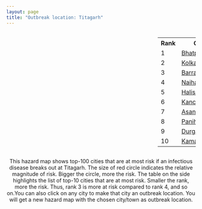 ```yaml
---
layout: page
title: "Outbreak location: Titagarh"
---
```

<div style="width: 100%; overflow: auto;">
<div style="width: 75%; float: left;">
<div id="mapid">
<script src="https://buda-magenta.github.io/hazard_map/load_map.js"></script>

<script>
var marker_outbreak = L.marker([22.741920, 88.379201],{"autoPan": true}).addTo(map); marker_outbreak.bindTooltip("Titagarh").openTooltip();

var circle_1 = L.circle([21.735348, 81.944459], {"pane": "markerPane", "color": "red", "fill": true, "fillOpacity": 0.2, "fillRule": "evenodd", "lineCap": "round", "lineJoin": "round", "opacity": 1.0, "radius": 76374, "stroke": true, "weight": 3}).addTo(map);
circle_1.bindTooltip("Bhatpara<br>rank: 1<br>hazard index: 0.076375")
circle_1.bindPopup('<a href="https://buda-magenta.github.io/hazard_map/Bhatpara">Bhatpara</a>')

var circle_2 = L.circle([22.541418, 88.357691], {"pane": "markerPane", "color": "red", "fill": true, "fillOpacity": 0.2, "fillRule": "evenodd", "lineCap": "round", "lineJoin": "round", "opacity": 1.0, "radius": 71223, "stroke": true, "weight": 3}).addTo(map);
circle_2.bindTooltip("Kolkata<br>rank: 2<br>hazard index: 0.071224")
circle_2.bindPopup('<a href="https://buda-magenta.github.io/hazard_map/Kolkata">Kolkata</a>')

var circle_3 = L.circle([22.870214, 88.419608], {"pane": "markerPane", "color": "red", "fill": true, "fillOpacity": 0.2, "fillRule": "evenodd", "lineCap": "round", "lineJoin": "round", "opacity": 1.0, "radius": 62670, "stroke": true, "weight": 3}).addTo(map);
circle_3.bindTooltip("Barrackpur<br>rank: 3<br>hazard index: 0.062670")
circle_3.bindPopup('<a href="https://buda-magenta.github.io/hazard_map/Barrackpur">Barrackpur</a>')

var circle_4 = L.circle([22.890183, 88.426939], {"pane": "markerPane", "color": "red", "fill": true, "fillOpacity": 0.2, "fillRule": "evenodd", "lineCap": "round", "lineJoin": "round", "opacity": 1.0, "radius": 45270, "stroke": true, "weight": 3}).addTo(map);
circle_4.bindTooltip("Naihati<br>rank: 4<br>hazard index: 0.045270")
circle_4.bindPopup('<a href="https://buda-magenta.github.io/hazard_map/Naihati">Naihati</a>')

var circle_5 = L.circle([22.920982, 88.437022], {"pane": "markerPane", "color": "red", "fill": true, "fillOpacity": 0.2, "fillRule": "evenodd", "lineCap": "round", "lineJoin": "round", "opacity": 1.0, "radius": 15834, "stroke": true, "weight": 3}).addTo(map);
circle_5.bindTooltip("Halisahar<br>rank: 5<br>hazard index: 0.015835")
circle_5.bindPopup('<a href="https://buda-magenta.github.io/hazard_map/Halisahar">Halisahar</a>')

var circle_6 = L.circle([22.949011, 88.435910], {"pane": "markerPane", "color": "red", "fill": true, "fillOpacity": 0.2, "fillRule": "evenodd", "lineCap": "round", "lineJoin": "round", "opacity": 1.0, "radius": 15246, "stroke": true, "weight": 3}).addTo(map);
circle_6.bindTooltip("Kanchrapara<br>rank: 6<br>hazard index: 0.015247")
circle_6.bindPopup('<a href="https://buda-magenta.github.io/hazard_map/Kanchrapara">Kanchrapara</a>')

var circle_7 = L.circle([23.687130, 86.974659], {"pane": "markerPane", "color": "red", "fill": true, "fillOpacity": 0.2, "fillRule": "evenodd", "lineCap": "round", "lineJoin": "round", "opacity": 1.0, "radius": 10049, "stroke": true, "weight": 3}).addTo(map);
circle_7.bindTooltip("Asansol<br>rank: 7<br>hazard index: 0.010050")
circle_7.bindPopup('<a href="https://buda-magenta.github.io/hazard_map/Asansol">Asansol</a>')

var circle_8 = L.circle([22.695034, 88.377060], {"pane": "markerPane", "color": "red", "fill": true, "fillOpacity": 0.2, "fillRule": "evenodd", "lineCap": "round", "lineJoin": "round", "opacity": 1.0, "radius": 5895, "stroke": true, "weight": 3}).addTo(map);
circle_8.bindTooltip("Panihati<br>rank: 8<br>hazard index: 0.005895")
circle_8.bindPopup('<a href="https://buda-magenta.github.io/hazard_map/Panihati">Panihati</a>')

var circle_9 = L.circle([23.535048, 87.338043], {"pane": "markerPane", "color": "red", "fill": true, "fillOpacity": 0.2, "fillRule": "evenodd", "lineCap": "round", "lineJoin": "round", "opacity": 1.0, "radius": 5599, "stroke": true, "weight": 3}).addTo(map);
circle_9.bindTooltip("Durgapur<br>rank: 9<br>hazard index: 0.005600")
circle_9.bindPopup('<a href="https://buda-magenta.github.io/hazard_map/Durgapur">Durgapur</a>')

var circle_10 = L.circle([22.670728, 88.376342], {"pane": "markerPane", "color": "red", "fill": true, "fillOpacity": 0.2, "fillRule": "evenodd", "lineCap": "round", "lineJoin": "round", "opacity": 1.0, "radius": 5173, "stroke": true, "weight": 3}).addTo(map);
circle_10.bindTooltip("Kamarhati<br>rank: 10<br>hazard index: 0.005174")
circle_10.bindPopup('<a href="https://buda-magenta.github.io/hazard_map/Kamarhati">Kamarhati</a>')

var circle_11 = L.circle([23.405848, 88.495894], {"pane": "markerPane", "color": "red", "fill": true, "fillOpacity": 0.2, "fillRule": "evenodd", "lineCap": "round", "lineJoin": "round", "opacity": 1.0, "radius": 4559, "stroke": true, "weight": 3}).addTo(map);
circle_11.bindTooltip("Krishnanagar<br>rank: 11<br>hazard index: 0.004560")
circle_11.bindPopup('<a href="https://buda-magenta.github.io/hazard_map/Krishnanagar">Krishnanagar</a>')

var circle_12 = L.circle([23.259346, 88.437212], {"pane": "markerPane", "color": "red", "fill": true, "fillOpacity": 0.2, "fillRule": "evenodd", "lineCap": "round", "lineJoin": "round", "opacity": 1.0, "radius": 4549, "stroke": true, "weight": 3}).addTo(map);
circle_12.bindTooltip("Santipur<br>rank: 12<br>hazard index: 0.004549")
circle_12.bindPopup('<a href="https://buda-magenta.github.io/hazard_map/Santipur">Santipur</a>')

var circle_13 = L.circle([22.508621, 88.253218], {"pane": "markerPane", "color": "red", "fill": true, "fillOpacity": 0.2, "fillRule": "evenodd", "lineCap": "round", "lineJoin": "round", "opacity": 1.0, "radius": 4093, "stroke": true, "weight": 3}).addTo(map);
circle_13.bindTooltip("Maheshtala<br>rank: 13<br>hazard index: 0.004094")
circle_13.bindPopup('<a href="https://buda-magenta.github.io/hazard_map/Maheshtala">Maheshtala</a>')

var circle_14 = L.circle([22.591260, 88.390964], {"pane": "markerPane", "color": "red", "fill": true, "fillOpacity": 0.2, "fillRule": "evenodd", "lineCap": "round", "lineJoin": "round", "opacity": 1.0, "radius": 3199, "stroke": true, "weight": 3}).addTo(map);
circle_14.bindTooltip("Bidhan Nagar<br>rank: 14<br>hazard index: 0.003199")
circle_14.bindPopup('<a href="https://buda-magenta.github.io/hazard_map/Bidhan_Nagar">Bidhan Nagar</a>')

var circle_15 = L.circle([23.250000, 87.750000], {"pane": "markerPane", "color": "red", "fill": true, "fillOpacity": 0.2, "fillRule": "evenodd", "lineCap": "round", "lineJoin": "round", "opacity": 1.0, "radius": 3107, "stroke": true, "weight": 3}).addTo(map);
circle_15.bindTooltip("Barddhaman<br>rank: 15<br>hazard index: 0.003108")
circle_15.bindPopup('<a href="https://buda-magenta.github.io/hazard_map/Barddhaman">Barddhaman</a>')

var circle_16 = L.circle([21.237947, 81.633683], {"pane": "markerPane", "color": "red", "fill": true, "fillOpacity": 0.2, "fillRule": "evenodd", "lineCap": "round", "lineJoin": "round", "opacity": 1.0, "radius": 2691, "stroke": true, "weight": 3}).addTo(map);
circle_16.bindTooltip("Raipur<br>rank: 16<br>hazard index: 0.002692")
circle_16.bindPopup('<a href="https://buda-magenta.github.io/hazard_map/Raipur">Raipur</a>')

var circle_17 = L.circle([23.730215, 86.839671], {"pane": "markerPane", "color": "red", "fill": true, "fillOpacity": 0.2, "fillRule": "evenodd", "lineCap": "round", "lineJoin": "round", "opacity": 1.0, "radius": 2681, "stroke": true, "weight": 3}).addTo(map);
circle_17.bindTooltip("Kulti<br>rank: 17<br>hazard index: 0.002682")
circle_17.bindPopup('<a href="https://buda-magenta.github.io/hazard_map/Kulti">Kulti</a>')

var circle_18 = L.circle([22.646958, 88.343612], {"pane": "markerPane", "color": "red", "fill": true, "fillOpacity": 0.2, "fillRule": "evenodd", "lineCap": "round", "lineJoin": "round", "opacity": 1.0, "radius": 2493, "stroke": true, "weight": 3}).addTo(map);
circle_18.bindTooltip("Bally<br>rank: 18<br>hazard index: 0.002494")
circle_18.bindPopup('<a href="https://buda-magenta.github.io/hazard_map/Bally">Bally</a>')

var circle_19 = L.circle([22.717624, 88.488953], {"pane": "markerPane", "color": "red", "fill": true, "fillOpacity": 0.2, "fillRule": "evenodd", "lineCap": "round", "lineJoin": "round", "opacity": 1.0, "radius": 2420, "stroke": true, "weight": 3}).addTo(map);
circle_19.bindTooltip("Barasat<br>rank: 19<br>hazard index: 0.002421")
circle_19.bindPopup('<a href="https://buda-magenta.github.io/hazard_map/Barasat">Barasat</a>')

var circle_20 = L.circle([22.707369, 88.374437], {"pane": "markerPane", "color": "red", "fill": true, "fillOpacity": 0.2, "fillRule": "evenodd", "lineCap": "round", "lineJoin": "round", "opacity": 1.0, "radius": 2122, "stroke": true, "weight": 3}).addTo(map);
circle_20.bindTooltip("Baranagar<br>rank: 20<br>hazard index: 0.002122")
circle_20.bindPopup('<a href="https://buda-magenta.github.io/hazard_map/Baranagar">Baranagar</a>')

var circle_21 = L.circle([22.472223, 88.093845], {"pane": "markerPane", "color": "red", "fill": true, "fillOpacity": 0.2, "fillRule": "evenodd", "lineCap": "round", "lineJoin": "round", "opacity": 1.0, "radius": 1897, "stroke": true, "weight": 3}).addTo(map);
circle_21.bindTooltip("Uluberia<br>rank: 21<br>hazard index: 0.001898")
circle_21.bindPopup('<a href="https://buda-magenta.github.io/hazard_map/Uluberia">Uluberia</a>')

var circle_22 = L.circle([22.028124, 88.063265], {"pane": "markerPane", "color": "red", "fill": true, "fillOpacity": 0.2, "fillRule": "evenodd", "lineCap": "round", "lineJoin": "round", "opacity": 1.0, "radius": 1714, "stroke": true, "weight": 3}).addTo(map);
circle_22.bindTooltip("Haldia<br>rank: 22<br>hazard index: 0.001715")
circle_22.bindPopup('<a href="https://buda-magenta.github.io/hazard_map/Haldia">Haldia</a>')

var circle_23 = L.circle([22.715699, 88.381582], {"pane": "markerPane", "color": "red", "fill": true, "fillOpacity": 0.2, "fillRule": "evenodd", "lineCap": "round", "lineJoin": "round", "opacity": 1.0, "radius": 1707, "stroke": true, "weight": 3}).addTo(map);
circle_23.bindTooltip("Khardaha<br>rank: 23<br>hazard index: 0.001708")
circle_23.bindPopup('<a href="https://buda-magenta.github.io/hazard_map/Khardaha">Khardaha</a>')

var circle_24 = L.circle([22.694792, 88.453018], {"pane": "markerPane", "color": "red", "fill": true, "fillOpacity": 0.2, "fillRule": "evenodd", "lineCap": "round", "lineJoin": "round", "opacity": 1.0, "radius": 1699, "stroke": true, "weight": 3}).addTo(map);
circle_24.bindTooltip("Madhyamgram<br>rank: 24<br>hazard index: 0.001699")
circle_24.bindPopup('<a href="https://buda-magenta.github.io/hazard_map/Madhyamgram">Madhyamgram</a>')

var circle_25 = L.circle([24.379576, 88.585573], {"pane": "markerPane", "color": "red", "fill": true, "fillOpacity": 0.2, "fillRule": "evenodd", "lineCap": "round", "lineJoin": "round", "opacity": 1.0, "radius": 1668, "stroke": true, "weight": 3}).addTo(map);
circle_25.bindTooltip("Baharampur<br>rank: 25<br>hazard index: 0.001669")
circle_25.bindPopup('<a href="https://buda-magenta.github.io/hazard_map/Baharampur">Baharampur</a>')

var circle_26 = L.circle([21.200996, 81.335426], {"pane": "markerPane", "color": "red", "fill": true, "fillOpacity": 0.2, "fillRule": "evenodd", "lineCap": "round", "lineJoin": "round", "opacity": 1.0, "radius": 1667, "stroke": true, "weight": 3}).addTo(map);
circle_26.bindTooltip("Bhilai Nagar<br>rank: 26<br>hazard index: 0.001667")
circle_26.bindPopup('<a href="https://buda-magenta.github.io/hazard_map/Bhilai_Nagar">Bhilai Nagar</a>')

var circle_27 = L.circle([22.754995, 88.341667], {"pane": "markerPane", "color": "red", "fill": true, "fillOpacity": 0.2, "fillRule": "evenodd", "lineCap": "round", "lineJoin": "round", "opacity": 1.0, "radius": 1565, "stroke": true, "weight": 3}).addTo(map);
circle_27.bindTooltip("Serampore<br>rank: 27<br>hazard index: 0.001566")
circle_27.bindPopup('<a href="https://buda-magenta.github.io/hazard_map/Serampore">Serampore</a>')

var circle_28 = L.circle([22.901200, 88.389900], {"pane": "markerPane", "color": "red", "fill": true, "fillOpacity": 0.2, "fillRule": "evenodd", "lineCap": "round", "lineJoin": "round", "opacity": 1.0, "radius": 1513, "stroke": true, "weight": 3}).addTo(map);
circle_28.bindTooltip("Hugli-Chinsurah<br>rank: 28<br>hazard index: 0.001513")
circle_28.bindPopup('<a href="https://buda-magenta.github.io/hazard_map/Hugli-Chinsurah">Hugli-Chinsurah</a>')

var circle_29 = L.circle([22.667046, 88.341146], {"pane": "markerPane", "color": "red", "fill": true, "fillOpacity": 0.2, "fillRule": "evenodd", "lineCap": "round", "lineJoin": "round", "opacity": 1.0, "radius": 1386, "stroke": true, "weight": 3}).addTo(map);
circle_29.bindTooltip("Uttarpara<br>rank: 29<br>hazard index: 0.001387")
circle_29.bindPopup('<a href="https://buda-magenta.github.io/hazard_map/Uttarpara">Uttarpara</a>')

var circle_30 = L.circle([22.840800, 88.653500], {"pane": "markerPane", "color": "red", "fill": true, "fillOpacity": 0.2, "fillRule": "evenodd", "lineCap": "round", "lineJoin": "round", "opacity": 1.0, "radius": 1278, "stroke": true, "weight": 3}).addTo(map);
circle_30.bindTooltip("Habra<br>rank: 30<br>hazard index: 0.001278")
circle_30.bindPopup('<a href="https://buda-magenta.github.io/hazard_map/Habra">Habra</a>')

var circle_31 = L.circle([23.131954, 87.207397], {"pane": "markerPane", "color": "red", "fill": true, "fillOpacity": 0.2, "fillRule": "evenodd", "lineCap": "round", "lineJoin": "round", "opacity": 1.0, "radius": 1178, "stroke": true, "weight": 3}).addTo(map);
circle_31.bindTooltip("Bankura<br>rank: 31<br>hazard index: 0.001179")
circle_31.bindPopup('<a href="https://buda-magenta.github.io/hazard_map/Bankura">Bankura</a>')

var circle_32 = L.circle([22.661196, 88.866022], {"pane": "markerPane", "color": "red", "fill": true, "fillOpacity": 0.2, "fillRule": "evenodd", "lineCap": "round", "lineJoin": "round", "opacity": 1.0, "radius": 1085, "stroke": true, "weight": 3}).addTo(map);
circle_32.bindTooltip("Basirhat<br>rank: 32<br>hazard index: 0.001086")
circle_32.bindPopup('<a href="https://buda-magenta.github.io/hazard_map/Basirhat">Basirhat</a>')

var circle_33 = L.circle([23.388901, 88.372439], {"pane": "markerPane", "color": "red", "fill": true, "fillOpacity": 0.2, "fillRule": "evenodd", "lineCap": "round", "lineJoin": "round", "opacity": 1.0, "radius": 1072, "stroke": true, "weight": 3}).addTo(map);
circle_33.bindTooltip("Nabadwip<br>rank: 33<br>hazard index: 0.001072")
circle_33.bindPopup('<a href="https://buda-magenta.github.io/hazard_map/Nabadwip">Nabadwip</a>')

var circle_34 = L.circle([22.726141, 88.343487], {"pane": "markerPane", "color": "red", "fill": true, "fillOpacity": 0.2, "fillRule": "evenodd", "lineCap": "round", "lineJoin": "round", "opacity": 1.0, "radius": 1064, "stroke": true, "weight": 3}).addTo(map);
circle_34.bindTooltip("Rishra<br>rank: 34<br>hazard index: 0.001064")
circle_34.bindPopup('<a href="https://buda-magenta.github.io/hazard_map/Rishra">Rishra</a>')

var circle_35 = L.circle([23.332200, 86.361600], {"pane": "markerPane", "color": "red", "fill": true, "fillOpacity": 0.2, "fillRule": "evenodd", "lineCap": "round", "lineJoin": "round", "opacity": 1.0, "radius": 1037, "stroke": true, "weight": 3}).addTo(map);
circle_35.bindTooltip("Purulia<br>rank: 35<br>hazard index: 0.001037")
circle_35.bindPopup('<a href="https://buda-magenta.github.io/hazard_map/Purulia">Purulia</a>')

var circle_36 = L.circle([22.794910, 88.331772], {"pane": "markerPane", "color": "red", "fill": true, "fillOpacity": 0.2, "fillRule": "evenodd", "lineCap": "round", "lineJoin": "round", "opacity": 1.0, "radius": 1034, "stroke": true, "weight": 3}).addTo(map);
circle_36.bindTooltip("Baidyabati<br>rank: 36<br>hazard index: 0.001034")
circle_36.bindPopup('<a href="https://buda-magenta.github.io/hazard_map/Baidyabati">Baidyabati</a>')

var circle_37 = L.circle([26.716413, 88.430992], {"pane": "markerPane", "color": "red", "fill": true, "fillOpacity": 0.2, "fillRule": "evenodd", "lineCap": "round", "lineJoin": "round", "opacity": 1.0, "radius": 1032, "stroke": true, "weight": 3}).addTo(map);
circle_37.bindTooltip("Siliguri<br>rank: 37<br>hazard index: 0.001033")
circle_37.bindPopup('<a href="https://buda-magenta.github.io/hazard_map/Siliguri">Siliguri</a>')

var circle_38 = L.circle([28.651718, 77.221939], {"pane": "markerPane", "color": "red", "fill": true, "fillOpacity": 0.2, "fillRule": "evenodd", "lineCap": "round", "lineJoin": "round", "opacity": 1.0, "radius": 1027, "stroke": true, "weight": 3}).addTo(map);
circle_38.bindTooltip("Delhi<br>rank: 38<br>hazard index: 0.001028")
circle_38.bindPopup('<a href="https://buda-magenta.github.io/hazard_map/Delhi">Delhi</a>')

var circle_39 = L.circle([23.056882, 88.781851], {"pane": "markerPane", "color": "red", "fill": true, "fillOpacity": 0.2, "fillRule": "evenodd", "lineCap": "round", "lineJoin": "round", "opacity": 1.0, "radius": 979, "stroke": true, "weight": 3}).addTo(map);
circle_39.bindTooltip("Bongaon<br>rank: 39<br>hazard index: 0.000980")
circle_39.bindPopup('<a href="https://buda-magenta.github.io/hazard_map/Bongaon">Bongaon</a>')

var circle_40 = L.circle([21.934900, 86.732400], {"pane": "markerPane", "color": "red", "fill": true, "fillOpacity": 0.2, "fillRule": "evenodd", "lineCap": "round", "lineJoin": "round", "opacity": 1.0, "radius": 952, "stroke": true, "weight": 3}).addTo(map);
circle_40.bindTooltip("Baripada<br>rank: 40<br>hazard index: 0.000952")
circle_40.bindPopup('<a href="https://buda-magenta.github.io/hazard_map/Baripada">Baripada</a>')

var circle_41 = L.circle([22.965365, 88.403973], {"pane": "markerPane", "color": "red", "fill": true, "fillOpacity": 0.2, "fillRule": "evenodd", "lineCap": "round", "lineJoin": "round", "opacity": 1.0, "radius": 894, "stroke": true, "weight": 3}).addTo(map);
circle_41.bindTooltip("Bansberia<br>rank: 41<br>hazard index: 0.000894")
circle_41.bindPopup('<a href="https://buda-magenta.github.io/hazard_map/Bansberia">Bansberia</a>')

var circle_42 = L.circle([22.974972, 88.434592], {"pane": "markerPane", "color": "red", "fill": true, "fillOpacity": 0.2, "fillRule": "evenodd", "lineCap": "round", "lineJoin": "round", "opacity": 1.0, "radius": 866, "stroke": true, "weight": 3}).addTo(map);
circle_42.bindTooltip("Kalyani<br>rank: 42<br>hazard index: 0.000866")
circle_42.bindPopup('<a href="https://buda-magenta.github.io/hazard_map/Kalyani">Kalyani</a>')

var circle_43 = L.circle([19.075990, 72.877393], {"pane": "markerPane", "color": "red", "fill": true, "fillOpacity": 0.2, "fillRule": "evenodd", "lineCap": "round", "lineJoin": "round", "opacity": 1.0, "radius": 779, "stroke": true, "weight": 3}).addTo(map);
circle_43.bindTooltip("Mumbai<br>rank: 43<br>hazard index: 0.000779")
circle_43.bindPopup('<a href="https://buda-magenta.github.io/hazard_map/Mumbai">Mumbai</a>')

var circle_44 = L.circle([22.383333, 82.133333], {"pane": "markerPane", "color": "red", "fill": true, "fillOpacity": 0.2, "fillRule": "evenodd", "lineCap": "round", "lineJoin": "round", "opacity": 1.0, "radius": 725, "stroke": true, "weight": 3}).addTo(map);
circle_44.bindTooltip("Bilaspur<br>rank: 44<br>hazard index: 0.000726")
circle_44.bindPopup('<a href="https://buda-magenta.github.io/hazard_map/Bilaspur">Bilaspur</a>')

var circle_45 = L.circle([21.199035, 81.397955], {"pane": "markerPane", "color": "red", "fill": true, "fillOpacity": 0.2, "fillRule": "evenodd", "lineCap": "round", "lineJoin": "round", "opacity": 1.0, "radius": 665, "stroke": true, "weight": 3}).addTo(map);
circle_45.bindTooltip("Durg<br>rank: 45<br>hazard index: 0.000666")
circle_45.bindPopup('<a href="https://buda-magenta.github.io/hazard_map/Durg">Durg</a>')

var circle_46 = L.circle([22.500000, 83.500000], {"pane": "markerPane", "color": "red", "fill": true, "fillOpacity": 0.2, "fillRule": "evenodd", "lineCap": "round", "lineJoin": "round", "opacity": 1.0, "radius": 578, "stroke": true, "weight": 3}).addTo(map);
circle_46.bindTooltip("Raigarh<br>rank: 46<br>hazard index: 0.000578")
circle_46.bindPopup('<a href="https://buda-magenta.github.io/hazard_map/Raigarh">Raigarh</a>')

var circle_47 = L.circle([24.965712, 88.127778], {"pane": "markerPane", "color": "red", "fill": true, "fillOpacity": 0.2, "fillRule": "evenodd", "lineCap": "round", "lineJoin": "round", "opacity": 1.0, "radius": 509, "stroke": true, "weight": 3}).addTo(map);
circle_47.bindTooltip("English Bazar<br>rank: 47<br>hazard index: 0.000510")
circle_47.bindPopup('<a href="https://buda-magenta.github.io/hazard_map/English_Bazar">English Bazar</a>')

var circle_48 = L.circle([25.133173, 86.525040], {"pane": "markerPane", "color": "red", "fill": true, "fillOpacity": 0.2, "fillRule": "evenodd", "lineCap": "round", "lineJoin": "round", "opacity": 1.0, "radius": 507, "stroke": true, "weight": 3}).addTo(map);
circle_48.bindTooltip("Kharagpur<br>rank: 48<br>hazard index: 0.000508")
circle_48.bindPopup('<a href="https://buda-magenta.github.io/hazard_map/Kharagpur">Kharagpur</a>')

var circle_49 = L.circle([12.979120, 77.591300], {"pane": "markerPane", "color": "red", "fill": true, "fillOpacity": 0.2, "fillRule": "evenodd", "lineCap": "round", "lineJoin": "round", "opacity": 1.0, "radius": 505, "stroke": true, "weight": 3}).addTo(map);
circle_49.bindTooltip("Bangalore<br>rank: 49<br>hazard index: 0.000505")
circle_49.bindPopup('<a href="https://buda-magenta.github.io/hazard_map/Bangalore">Bangalore</a>')

var circle_50 = L.circle([26.180598, 91.753943], {"pane": "markerPane", "color": "red", "fill": true, "fillOpacity": 0.2, "fillRule": "evenodd", "lineCap": "round", "lineJoin": "round", "opacity": 1.0, "radius": 500, "stroke": true, "weight": 3}).addTo(map);
circle_50.bindTooltip("Guwahati<br>rank: 50<br>hazard index: 0.000500")
circle_50.bindPopup('<a href="https://buda-magenta.github.io/hazard_map/Guwahati">Guwahati</a>')

var circle_51 = L.circle([26.148658, 85.340013], {"pane": "markerPane", "color": "red", "fill": true, "fillOpacity": 0.2, "fillRule": "evenodd", "lineCap": "round", "lineJoin": "round", "opacity": 1.0, "radius": 470, "stroke": true, "weight": 3}).addTo(map);
circle_51.bindTooltip("Muzaffarpur<br>rank: 51<br>hazard index: 0.000470")
circle_51.bindPopup('<a href="https://buda-magenta.github.io/hazard_map/Muzaffarpur">Muzaffarpur</a>')

var circle_52 = L.circle([20.266777, 85.843559], {"pane": "markerPane", "color": "red", "fill": true, "fillOpacity": 0.2, "fillRule": "evenodd", "lineCap": "round", "lineJoin": "round", "opacity": 1.0, "radius": 457, "stroke": true, "weight": 3}).addTo(map);
circle_52.bindTooltip("Bhubaneswar<br>rank: 52<br>hazard index: 0.000457")
circle_52.bindPopup('<a href="https://buda-magenta.github.io/hazard_map/Bhubaneswar">Bhubaneswar</a>')

var circle_53 = L.circle([25.609324, 85.123525], {"pane": "markerPane", "color": "red", "fill": true, "fillOpacity": 0.2, "fillRule": "evenodd", "lineCap": "round", "lineJoin": "round", "opacity": 1.0, "radius": 427, "stroke": true, "weight": 3}).addTo(map);
circle_53.bindTooltip("Patna<br>rank: 53<br>hazard index: 0.000427")
circle_53.bindPopup('<a href="https://buda-magenta.github.io/hazard_map/Patna">Patna</a>')

var circle_54 = L.circle([22.519770, 82.629515], {"pane": "markerPane", "color": "red", "fill": true, "fillOpacity": 0.2, "fillRule": "evenodd", "lineCap": "round", "lineJoin": "round", "opacity": 1.0, "radius": 409, "stroke": true, "weight": 3}).addTo(map);
circle_54.bindTooltip("Korba<br>rank: 54<br>hazard index: 0.000410")
circle_54.bindPopup('<a href="https://buda-magenta.github.io/hazard_map/Korba">Korba</a>')

var circle_55 = L.circle([13.083694, 80.270186], {"pane": "markerPane", "color": "red", "fill": true, "fillOpacity": 0.2, "fillRule": "evenodd", "lineCap": "round", "lineJoin": "round", "opacity": 1.0, "radius": 366, "stroke": true, "weight": 3}).addTo(map);
circle_55.bindTooltip("Chennai<br>rank: 55<br>hazard index: 0.000367")
circle_55.bindPopup('<a href="https://buda-magenta.github.io/hazard_map/Chennai">Chennai</a>')

var circle_56 = L.circle([17.388786, 78.461065], {"pane": "markerPane", "color": "red", "fill": true, "fillOpacity": 0.2, "fillRule": "evenodd", "lineCap": "round", "lineJoin": "round", "opacity": 1.0, "radius": 353, "stroke": true, "weight": 3}).addTo(map);
circle_56.bindTooltip("Hyderabad<br>rank: 56<br>hazard index: 0.000353")
circle_56.bindPopup('<a href="https://buda-magenta.github.io/hazard_map/Hyderabad">Hyderabad</a>')

var circle_57 = L.circle([22.801519, 86.202958], {"pane": "markerPane", "color": "red", "fill": true, "fillOpacity": 0.2, "fillRule": "evenodd", "lineCap": "round", "lineJoin": "round", "opacity": 1.0, "radius": 282, "stroke": true, "weight": 3}).addTo(map);
circle_57.bindTooltip("Jamshedpur<br>rank: 57<br>hazard index: 0.000282")
circle_57.bindPopup('<a href="https://buda-magenta.github.io/hazard_map/Jamshedpur">Jamshedpur</a>')

var circle_58 = L.circle([26.838100, 80.934600], {"pane": "markerPane", "color": "red", "fill": true, "fillOpacity": 0.2, "fillRule": "evenodd", "lineCap": "round", "lineJoin": "round", "opacity": 1.0, "radius": 268, "stroke": true, "weight": 3}).addTo(map);
circle_58.bindTooltip("Lucknow<br>rank: 58<br>hazard index: 0.000269")
circle_58.bindPopup('<a href="https://buda-magenta.github.io/hazard_map/Lucknow">Lucknow</a>')

var circle_59 = L.circle([25.680654, 88.124646], {"pane": "markerPane", "color": "red", "fill": true, "fillOpacity": 0.2, "fillRule": "evenodd", "lineCap": "round", "lineJoin": "round", "opacity": 1.0, "radius": 245, "stroke": true, "weight": 3}).addTo(map);
circle_59.bindTooltip("Raiganj<br>rank: 59<br>hazard index: 0.000246")
circle_59.bindPopup('<a href="https://buda-magenta.github.io/hazard_map/Raiganj">Raiganj</a>')

var circle_60 = L.circle([23.795281, 86.430964], {"pane": "markerPane", "color": "red", "fill": true, "fillOpacity": 0.2, "fillRule": "evenodd", "lineCap": "round", "lineJoin": "round", "opacity": 1.0, "radius": 241, "stroke": true, "weight": 3}).addTo(map);
circle_60.bindTooltip("Dhanbad<br>rank: 60<br>hazard index: 0.000241")
circle_60.bindPopup('<a href="https://buda-magenta.github.io/hazard_map/Dhanbad">Dhanbad</a>')

var circle_61 = L.circle([20.972740, 80.691555], {"pane": "markerPane", "color": "red", "fill": true, "fillOpacity": 0.2, "fillRule": "evenodd", "lineCap": "round", "lineJoin": "round", "opacity": 1.0, "radius": 213, "stroke": true, "weight": 3}).addTo(map);
circle_61.bindTooltip("Rajnandgaon<br>rank: 61<br>hazard index: 0.000213")
circle_61.bindPopup('<a href="https://buda-magenta.github.io/hazard_map/Rajnandgaon">Rajnandgaon</a>')

var circle_62 = L.circle([25.572433, 83.609605], {"pane": "markerPane", "color": "red", "fill": true, "fillOpacity": 0.2, "fillRule": "evenodd", "lineCap": "round", "lineJoin": "round", "opacity": 1.0, "radius": 207, "stroke": true, "weight": 3}).addTo(map);
circle_62.bindTooltip("Medinipur<br>rank: 62<br>hazard index: 0.000208")
circle_62.bindPopup('<a href="https://buda-magenta.github.io/hazard_map/Medinipur">Medinipur</a>')

var circle_63 = L.circle([23.831238, 91.282382], {"pane": "markerPane", "color": "red", "fill": true, "fillOpacity": 0.2, "fillRule": "evenodd", "lineCap": "round", "lineJoin": "round", "opacity": 1.0, "radius": 204, "stroke": true, "weight": 3}).addTo(map);
circle_63.bindTooltip("Agartala<br>rank: 63<br>hazard index: 0.000205")
circle_63.bindPopup('<a href="https://buda-magenta.github.io/hazard_map/Agartala">Agartala</a>')

var circle_64 = L.circle([23.370035, 85.325013], {"pane": "markerPane", "color": "red", "fill": true, "fillOpacity": 0.2, "fillRule": "evenodd", "lineCap": "round", "lineJoin": "round", "opacity": 1.0, "radius": 192, "stroke": true, "weight": 3}).addTo(map);
circle_64.bindTooltip("Ranchi<br>rank: 64<br>hazard index: 0.000193")
circle_64.bindPopup('<a href="https://buda-magenta.github.io/hazard_map/Ranchi">Ranchi</a>')

var circle_65 = L.circle([25.286698, 87.132254], {"pane": "markerPane", "color": "red", "fill": true, "fillOpacity": 0.2, "fillRule": "evenodd", "lineCap": "round", "lineJoin": "round", "opacity": 1.0, "radius": 189, "stroke": true, "weight": 3}).addTo(map);
circle_65.bindTooltip("Bhagalpur<br>rank: 65<br>hazard index: 0.000189")
circle_65.bindPopup('<a href="https://buda-magenta.github.io/hazard_map/Bhagalpur">Bhagalpur</a>')

var circle_66 = L.circle([17.723128, 83.301284], {"pane": "markerPane", "color": "red", "fill": true, "fillOpacity": 0.2, "fillRule": "evenodd", "lineCap": "round", "lineJoin": "round", "opacity": 1.0, "radius": 186, "stroke": true, "weight": 3}).addTo(map);
circle_66.bindTooltip("Visakhapatnam<br>rank: 66<br>hazard index: 0.000187")
circle_66.bindPopup('<a href="https://buda-magenta.github.io/hazard_map/Visakhapatnam">Visakhapatnam</a>')

var circle_67 = L.circle([24.476642, 86.606732], {"pane": "markerPane", "color": "red", "fill": true, "fillOpacity": 0.2, "fillRule": "evenodd", "lineCap": "round", "lineJoin": "round", "opacity": 1.0, "radius": 183, "stroke": true, "weight": 3}).addTo(map);
circle_67.bindTooltip("Deoghar<br>rank: 67<br>hazard index: 0.000183")
circle_67.bindPopup('<a href="https://buda-magenta.github.io/hazard_map/Deoghar">Deoghar</a>')

var circle_68 = L.circle([20.468600, 85.879200], {"pane": "markerPane", "color": "red", "fill": true, "fillOpacity": 0.2, "fillRule": "evenodd", "lineCap": "round", "lineJoin": "round", "opacity": 1.0, "radius": 181, "stroke": true, "weight": 3}).addTo(map);
circle_68.bindTooltip("Cuttack<br>rank: 68<br>hazard index: 0.000182")
circle_68.bindPopup('<a href="https://buda-magenta.github.io/hazard_map/Cuttack">Cuttack</a>')

var circle_69 = L.circle([26.698885, 88.320030], {"pane": "markerPane", "color": "red", "fill": true, "fillOpacity": 0.2, "fillRule": "evenodd", "lineCap": "round", "lineJoin": "round", "opacity": 1.0, "radius": 164, "stroke": true, "weight": 3}).addTo(map);
circle_69.bindTooltip("Bagdogra<br>rank: 69<br>hazard index: 0.000165")
circle_69.bindPopup('<a href="https://buda-magenta.github.io/hazard_map/Bagdogra">Bagdogra</a>')

var circle_70 = L.circle([21.149813, 79.082056], {"pane": "markerPane", "color": "red", "fill": true, "fillOpacity": 0.2, "fillRule": "evenodd", "lineCap": "round", "lineJoin": "round", "opacity": 1.0, "radius": 163, "stroke": true, "weight": 3}).addTo(map);
circle_70.bindTooltip("Nagpur<br>rank: 70<br>hazard index: 0.000164")
circle_70.bindPopup('<a href="https://buda-magenta.github.io/hazard_map/Nagpur">Nagpur</a>')

var circle_71 = L.circle([21.145629, 80.268387], {"pane": "markerPane", "color": "red", "fill": true, "fillOpacity": 0.2, "fillRule": "evenodd", "lineCap": "round", "lineJoin": "round", "opacity": 1.0, "radius": 162, "stroke": true, "weight": 3}).addTo(map);
circle_71.bindTooltip("Gondiya<br>rank: 71<br>hazard index: 0.000162")
circle_71.bindPopup('<a href="https://buda-magenta.github.io/hazard_map/Gondiya">Gondiya</a>')

var circle_72 = L.circle([23.021624, 72.579707], {"pane": "markerPane", "color": "red", "fill": true, "fillOpacity": 0.2, "fillRule": "evenodd", "lineCap": "round", "lineJoin": "round", "opacity": 1.0, "radius": 160, "stroke": true, "weight": 3}).addTo(map);
circle_72.bindTooltip("Ahmedabad<br>rank: 72<br>hazard index: 0.000160")
circle_72.bindPopup('<a href="https://buda-magenta.github.io/hazard_map/Ahmedabad">Ahmedabad</a>')

var circle_73 = L.circle([23.699128, 85.991069], {"pane": "markerPane", "color": "red", "fill": true, "fillOpacity": 0.2, "fillRule": "evenodd", "lineCap": "round", "lineJoin": "round", "opacity": 1.0, "radius": 156, "stroke": true, "weight": 3}).addTo(map);
circle_73.bindTooltip("Bokaro<br>rank: 73<br>hazard index: 0.000157")
circle_73.bindPopup('<a href="https://buda-magenta.github.io/hazard_map/Bokaro">Bokaro</a>')

var circle_74 = L.circle([26.505476, 93.977739], {"pane": "markerPane", "color": "red", "fill": true, "fillOpacity": 0.2, "fillRule": "evenodd", "lineCap": "round", "lineJoin": "round", "opacity": 1.0, "radius": 153, "stroke": true, "weight": 3}).addTo(map);
circle_74.bindTooltip("Chandan Nagar<br>rank: 74<br>hazard index: 0.000153")
circle_74.bindPopup('<a href="https://buda-magenta.github.io/hazard_map/Chandan_Nagar">Chandan Nagar</a>')

var circle_75 = L.circle([26.083143, 86.032571], {"pane": "markerPane", "color": "red", "fill": true, "fillOpacity": 0.2, "fillRule": "evenodd", "lineCap": "round", "lineJoin": "round", "opacity": 1.0, "radius": 148, "stroke": true, "weight": 3}).addTo(map);
circle_75.bindTooltip("Darbhanga<br>rank: 75<br>hazard index: 0.000149")
circle_75.bindPopup('<a href="https://buda-magenta.github.io/hazard_map/Darbhanga">Darbhanga</a>')

var circle_76 = L.circle([18.521428, 73.854454], {"pane": "markerPane", "color": "red", "fill": true, "fillOpacity": 0.2, "fillRule": "evenodd", "lineCap": "round", "lineJoin": "round", "opacity": 1.0, "radius": 143, "stroke": true, "weight": 3}).addTo(map);
circle_76.bindTooltip("Pune<br>rank: 76<br>hazard index: 0.000144")
circle_76.bindPopup('<a href="https://buda-magenta.github.io/hazard_map/Pune">Pune</a>')

var circle_77 = L.circle([25.335649, 83.007629], {"pane": "markerPane", "color": "red", "fill": true, "fillOpacity": 0.2, "fillRule": "evenodd", "lineCap": "round", "lineJoin": "round", "opacity": 1.0, "radius": 136, "stroke": true, "weight": 3}).addTo(map);
circle_77.bindTooltip("Varanasi<br>rank: 77<br>hazard index: 0.000136")
circle_77.bindPopup('<a href="https://buda-magenta.github.io/hazard_map/Varanasi">Varanasi</a>')

var circle_78 = L.circle([26.915458, 75.818982], {"pane": "markerPane", "color": "red", "fill": true, "fillOpacity": 0.2, "fillRule": "evenodd", "lineCap": "round", "lineJoin": "round", "opacity": 1.0, "radius": 131, "stroke": true, "weight": 3}).addTo(map);
circle_78.bindTooltip("Jaipur<br>rank: 78<br>hazard index: 0.000132")
circle_78.bindPopup('<a href="https://buda-magenta.github.io/hazard_map/Jaipur">Jaipur</a>')

var circle_79 = L.circle([26.460914, 80.321759], {"pane": "markerPane", "color": "red", "fill": true, "fillOpacity": 0.2, "fillRule": "evenodd", "lineCap": "round", "lineJoin": "round", "opacity": 1.0, "radius": 130, "stroke": true, "weight": 3}).addTo(map);
circle_79.bindTooltip("Kanpur<br>rank: 79<br>hazard index: 0.000131")
circle_79.bindPopup('<a href="https://buda-magenta.github.io/hazard_map/Kanpur">Kanpur</a>')

var circle_80 = L.circle([11.664535, 92.739045], {"pane": "markerPane", "color": "red", "fill": true, "fillOpacity": 0.2, "fillRule": "evenodd", "lineCap": "round", "lineJoin": "round", "opacity": 1.0, "radius": 120, "stroke": true, "weight": 3}).addTo(map);
circle_80.bindTooltip("Port Blair<br>rank: 80<br>hazard index: 0.000120")
circle_80.bindPopup('<a href="https://buda-magenta.github.io/hazard_map/Port_Blair">Port Blair</a>')

var circle_81 = L.circle([21.500000, 86.750000], {"pane": "markerPane", "color": "red", "fill": true, "fillOpacity": 0.2, "fillRule": "evenodd", "lineCap": "round", "lineJoin": "round", "opacity": 1.0, "radius": 117, "stroke": true, "weight": 3}).addTo(map);
circle_81.bindTooltip("Baleshwar<br>rank: 81<br>hazard index: 0.000117")
circle_81.bindPopup('<a href="https://buda-magenta.github.io/hazard_map/Baleshwar">Baleshwar</a>')

var circle_82 = L.circle([26.626484, 88.734077], {"pane": "markerPane", "color": "red", "fill": true, "fillOpacity": 0.2, "fillRule": "evenodd", "lineCap": "round", "lineJoin": "round", "opacity": 1.0, "radius": 107, "stroke": true, "weight": 3}).addTo(map);
circle_82.bindTooltip("Jalpaiguri<br>rank: 82<br>hazard index: 0.000107")
circle_82.bindPopup('<a href="https://buda-magenta.github.io/hazard_map/Jalpaiguri">Jalpaiguri</a>')

var circle_83 = L.circle([16.508759, 80.618510], {"pane": "markerPane", "color": "red", "fill": true, "fillOpacity": 0.2, "fillRule": "evenodd", "lineCap": "round", "lineJoin": "round", "opacity": 1.0, "radius": 90, "stroke": true, "weight": 3}).addTo(map);
circle_83.bindTooltip("Vijayawada<br>rank: 83<br>hazard index: 0.000090")
circle_83.bindPopup('<a href="https://buda-magenta.github.io/hazard_map/Vijayawada">Vijayawada</a>')

var circle_84 = L.circle([26.298638, 87.953148], {"pane": "markerPane", "color": "red", "fill": true, "fillOpacity": 0.2, "fillRule": "evenodd", "lineCap": "round", "lineJoin": "round", "opacity": 1.0, "radius": 90, "stroke": true, "weight": 3}).addTo(map);
circle_84.bindTooltip("Kishanganj<br>rank: 84<br>hazard index: 0.000090")
circle_84.bindPopup('<a href="https://buda-magenta.github.io/hazard_map/Kishanganj">Kishanganj</a>')

var circle_85 = L.circle([24.796436, 85.007956], {"pane": "markerPane", "color": "red", "fill": true, "fillOpacity": 0.2, "fillRule": "evenodd", "lineCap": "round", "lineJoin": "round", "opacity": 1.0, "radius": 72, "stroke": true, "weight": 3}).addTo(map);
circle_85.bindTooltip("Gaya<br>rank: 85<br>hazard index: 0.000073")
circle_85.bindPopup('<a href="https://buda-magenta.github.io/hazard_map/Gaya">Gaya</a>')

var circle_86 = L.circle([19.807608, 85.825254], {"pane": "markerPane", "color": "red", "fill": true, "fillOpacity": 0.2, "fillRule": "evenodd", "lineCap": "round", "lineJoin": "round", "opacity": 1.0, "radius": 67, "stroke": true, "weight": 3}).addTo(map);
circle_86.bindTooltip("Puri<br>rank: 86<br>hazard index: 0.000068")
circle_86.bindPopup('<a href="https://buda-magenta.github.io/hazard_map/Puri">Puri</a>')

var circle_87 = L.circle([21.170200, 72.831100], {"pane": "markerPane", "color": "red", "fill": true, "fillOpacity": 0.2, "fillRule": "evenodd", "lineCap": "round", "lineJoin": "round", "opacity": 1.0, "radius": 66, "stroke": true, "weight": 3}).addTo(map);
circle_87.bindTooltip("Surat<br>rank: 87<br>hazard index: 0.000066")
circle_87.bindPopup('<a href="https://buda-magenta.github.io/hazard_map/Surat">Surat</a>')

var circle_88 = L.circle([25.560900, 87.647654], {"pane": "markerPane", "color": "red", "fill": true, "fillOpacity": 0.2, "fillRule": "evenodd", "lineCap": "round", "lineJoin": "round", "opacity": 1.0, "radius": 63, "stroke": true, "weight": 3}).addTo(map);
circle_88.bindTooltip("Katihar<br>rank: 88<br>hazard index: 0.000064")
circle_88.bindPopup('<a href="https://buda-magenta.github.io/hazard_map/Katihar">Katihar</a>')

var circle_89 = L.circle([24.800609, 93.937000], {"pane": "markerPane", "color": "red", "fill": true, "fillOpacity": 0.2, "fillRule": "evenodd", "lineCap": "round", "lineJoin": "round", "opacity": 1.0, "radius": 61, "stroke": true, "weight": 3}).addTo(map);
circle_89.bindTooltip("Imphal<br>rank: 89<br>hazard index: 0.000062")
circle_89.bindPopup('<a href="https://buda-magenta.github.io/hazard_map/Imphal">Imphal</a>')

var circle_90 = L.circle([28.457876, 79.405571], {"pane": "markerPane", "color": "red", "fill": true, "fillOpacity": 0.2, "fillRule": "evenodd", "lineCap": "round", "lineJoin": "round", "opacity": 1.0, "radius": 59, "stroke": true, "weight": 3}).addTo(map);
circle_90.bindTooltip("Bareilly<br>rank: 90<br>hazard index: 0.000059")
circle_90.bindPopup('<a href="https://buda-magenta.github.io/hazard_map/Bareilly">Bareilly</a>')

var circle_91 = L.circle([25.438130, 81.833800], {"pane": "markerPane", "color": "red", "fill": true, "fillOpacity": 0.2, "fillRule": "evenodd", "lineCap": "round", "lineJoin": "round", "opacity": 1.0, "radius": 58, "stroke": true, "weight": 3}).addTo(map);
circle_91.bindTooltip("Allahabad<br>rank: 91<br>hazard index: 0.000058")
circle_91.bindPopup('<a href="https://buda-magenta.github.io/hazard_map/Allahabad">Allahabad</a>')

var circle_92 = L.circle([21.063329, 86.505373], {"pane": "markerPane", "color": "red", "fill": true, "fillOpacity": 0.2, "fillRule": "evenodd", "lineCap": "round", "lineJoin": "round", "opacity": 1.0, "radius": 57, "stroke": true, "weight": 3}).addTo(map);
circle_92.bindTooltip("Bhadrak<br>rank: 92<br>hazard index: 0.000058")
circle_92.bindPopup('<a href="https://buda-magenta.github.io/hazard_map/Bhadrak">Bhadrak</a>')

var circle_93 = L.circle([19.194329, 72.970178], {"pane": "markerPane", "color": "red", "fill": true, "fillOpacity": 0.2, "fillRule": "evenodd", "lineCap": "round", "lineJoin": "round", "opacity": 1.0, "radius": 51, "stroke": true, "weight": 3}).addTo(map);
circle_93.bindTooltip("Thane<br>rank: 93<br>hazard index: 0.000052")
circle_93.bindPopup('<a href="https://buda-magenta.github.io/hazard_map/Thane">Thane</a>')

var circle_94 = L.circle([23.160894, 79.949770], {"pane": "markerPane", "color": "red", "fill": true, "fillOpacity": 0.2, "fillRule": "evenodd", "lineCap": "round", "lineJoin": "round", "opacity": 1.0, "radius": 50, "stroke": true, "weight": 3}).addTo(map);
circle_94.bindTooltip("Jabalpur<br>rank: 94<br>hazard index: 0.000050")
circle_94.bindPopup('<a href="https://buda-magenta.github.io/hazard_map/Jabalpur">Jabalpur</a>')

var circle_95 = L.circle([21.400000, 83.883333], {"pane": "markerPane", "color": "red", "fill": true, "fillOpacity": 0.2, "fillRule": "evenodd", "lineCap": "round", "lineJoin": "round", "opacity": 1.0, "radius": 49, "stroke": true, "weight": 3}).addTo(map);
circle_95.bindTooltip("Sambalpur<br>rank: 95<br>hazard index: 0.000050")
circle_95.bindPopup('<a href="https://buda-magenta.github.io/hazard_map/Sambalpur">Sambalpur</a>')

var circle_96 = L.circle([24.817861, 92.756221], {"pane": "markerPane", "color": "red", "fill": true, "fillOpacity": 0.2, "fillRule": "evenodd", "lineCap": "round", "lineJoin": "round", "opacity": 1.0, "radius": 48, "stroke": true, "weight": 3}).addTo(map);
circle_96.bindTooltip("Silchar<br>rank: 96<br>hazard index: 0.000049")
circle_96.bindPopup('<a href="https://buda-magenta.github.io/hazard_map/Silchar">Silchar</a>')

var circle_97 = L.circle([25.720581, 85.255560], {"pane": "markerPane", "color": "red", "fill": true, "fillOpacity": 0.2, "fillRule": "evenodd", "lineCap": "round", "lineJoin": "round", "opacity": 1.0, "radius": 47, "stroke": true, "weight": 3}).addTo(map);
circle_97.bindTooltip("Hajipur<br>rank: 97<br>hazard index: 0.000047")
circle_97.bindPopup('<a href="https://buda-magenta.github.io/hazard_map/Hajipur">Hajipur</a>')

var circle_98 = L.circle([22.214285, 84.872437], {"pane": "markerPane", "color": "red", "fill": true, "fillOpacity": 0.2, "fillRule": "evenodd", "lineCap": "round", "lineJoin": "round", "opacity": 1.0, "radius": 45, "stroke": true, "weight": 3}).addTo(map);
circle_98.bindTooltip("Raurkela<br>rank: 98<br>hazard index: 0.000046")
circle_98.bindPopup('<a href="https://buda-magenta.github.io/hazard_map/Raurkela">Raurkela</a>')

var circle_99 = L.circle([30.909016, 75.851601], {"pane": "markerPane", "color": "red", "fill": true, "fillOpacity": 0.2, "fillRule": "evenodd", "lineCap": "round", "lineJoin": "round", "opacity": 1.0, "radius": 44, "stroke": true, "weight": 3}).addTo(map);
circle_99.bindTooltip("Ludhiana<br>rank: 99<br>hazard index: 0.000045")
circle_99.bindPopup('<a href="https://buda-magenta.github.io/hazard_map/Ludhiana">Ludhiana</a>')

var circle_100 = L.circle([27.484460, 94.901945], {"pane": "markerPane", "color": "red", "fill": true, "fillOpacity": 0.2, "fillRule": "evenodd", "lineCap": "round", "lineJoin": "round", "opacity": 1.0, "radius": 44, "stroke": true, "weight": 3}).addTo(map);
circle_100.bindTooltip("Dibrugarh<br>rank: 100<br>hazard index: 0.000045")
circle_100.bindPopup('<a href="https://buda-magenta.github.io/hazard_map/Dibrugarh">Dibrugarh</a>')
</script>
</div>
</div>


<div style="width: 20%; float: right;">
<table>
<tr>
<th>Rank</th>
<th>City</th>
</tr>

<tr>
<td>1</td>
<td><a href="https://buda-magenta.github.io/hazard_map/Bhatpara">Bhatpara</a></td>
</tr>

<tr>
<td>2</td>
<td><a href="https://buda-magenta.github.io/hazard_map/Kolkata">Kolkata</a></td>
</tr>

<tr>
<td>3</td>
<td><a href="https://buda-magenta.github.io/hazard_map/Barrackpur">Barrackpur</a></td>
</tr>

<tr>
<td>4</td>
<td><a href="https://buda-magenta.github.io/hazard_map/Naihati">Naihati</a></td>
</tr>

<tr>
<td>5</td>
<td><a href="https://buda-magenta.github.io/hazard_map/Halisahar">Halisahar</a></td>
</tr>

<tr>
<td>6</td>
<td><a href="https://buda-magenta.github.io/hazard_map/Kanchrapara">Kanchrapara</a></td>
</tr>

<tr>
<td>7</td>
<td><a href="https://buda-magenta.github.io/hazard_map/Asansol">Asansol</a></td>
</tr>

<tr>
<td>8</td>
<td><a href="https://buda-magenta.github.io/hazard_map/Panihati">Panihati</a></td>
</tr>

<tr>
<td>9</td>
<td><a href="https://buda-magenta.github.io/hazard_map/Durgapur">Durgapur</a></td>
</tr>

<tr>
<td>10</td>
<td><a href="https://buda-magenta.github.io/hazard_map/Kamarhati">Kamarhati</a></td>
</tr>

</table>
</div>
</div>


<p align="center">This hazard map shows top-100 cities that are at most risk if an infectious disease breaks out at Titagarh. The size of red circle indicates the relative magnitude of risk. Bigger the circle, more the risk. The table on the side highlights the list of top-10 cities that are at most risk. Smaller the rank, more the risk. Thus, rank 3 is more at risk compared to rank 4, and so on.You can also click on any city to make that city an outbreak location. You will get a new hazard map with the chosen city/town as outbreak location.
</p>